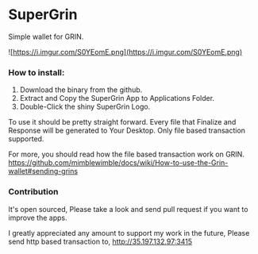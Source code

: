 # SuperGrin

Simple wallet for GRIN.

![https://i.imgur.com/S0YEomE.png](https://i.imgur.com/S0YEomE.png)

### How to install:

1. Download the binary from the github.
2. Extract and Copy the SuperGrin App to Applications Folder.
3. Double-Click the shiny SuperGrin Logo.

To use it should be pretty straight forward.
Every file that Finalize and Response will be generated to Your Desktop.
Only file based transaction supported.

For more, you should read how the file based transaction work on GRIN.
https://github.com/mimblewimble/docs/wiki/How-to-use-the-Grin-wallet#sending-grins

### Contribution
It's open sourced, Please take a look and send pull request if you want to improve the apps.

I greatly appreciated any amount to support my work in the future,
Please send http based transaction to,
http://35.197.132.97:3415
